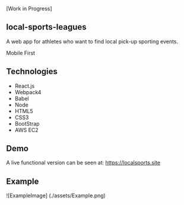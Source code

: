 [Work in Progress]

## local-sports-leagues

A web app for athletes who want to find local pick-up sporting events.

Mobile First 

## Technologies
- React.js
- Webpack4
- Babel
- Node
- HTML5
- CSS3
- BootStrap
- AWS EC2

## Demo
A live functional version can be seen at: https://localsports.site

## Example 
![ExampleImage] (./assets/Example.png)
